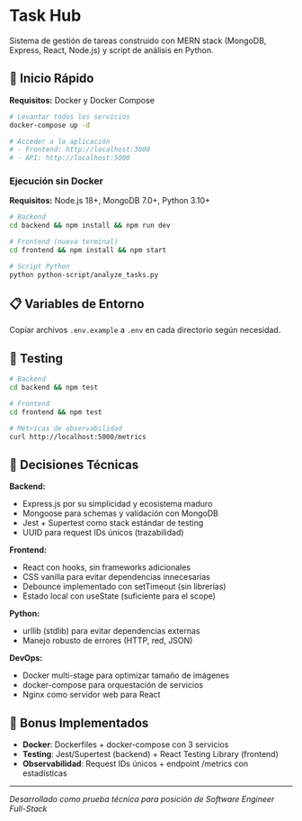 # Task Hub

Sistema de gestión de tareas construido con MERN stack (MongoDB, Express, React, Node.js) y script de análisis en Python.

## 🚀 Inicio Rápido

**Requisitos:** Docker y Docker Compose

```bash
# Levantar todos los servicios
docker-compose up -d

# Acceder a la aplicación
# - Frontend: http://localhost:3000
# - API: http://localhost:5000
```

### Ejecución sin Docker

**Requisitos:** Node.js 18+, MongoDB 7.0+, Python 3.10+

```bash
# Backend
cd backend && npm install && npm run dev

# Frontend (nueva terminal)
cd frontend && npm install && npm start

# Script Python
python python-script/analyze_tasks.py
```

## 📋 Variables de Entorno

Copiar archivos `.env.example` a `.env` en cada directorio según necesidad.

## 🧪 Testing

```bash
# Backend
cd backend && npm test

# Frontend
cd frontend && npm test

# Métricas de observabilidad
curl http://localhost:5000/metrics
```

## 🔧 Decisiones Técnicas

**Backend:**
- Express.js por su simplicidad y ecosistema maduro
- Mongoose para schemas y validación con MongoDB
- Jest + Supertest como stack estándar de testing
- UUID para request IDs únicos (trazabilidad)

**Frontend:**
- React con hooks, sin frameworks adicionales
- CSS vanilla para evitar dependencias innecesarias
- Debounce implementado con setTimeout (sin librerías)
- Estado local con useState (suficiente para el scope)

**Python:**
- urllib (stdlib) para evitar dependencias externas
- Manejo robusto de errores (HTTP, red, JSON)

**DevOps:**
- Docker multi-stage para optimizar tamaño de imágenes
- docker-compose para orquestación de servicios
- Nginx como servidor web para React

## 🎁 Bonus Implementados

- **Docker**: Dockerfiles + docker-compose con 3 servicios
- **Testing**: Jest/Supertest (backend) + React Testing Library (frontend)
- **Observabilidad**: Request IDs únicos + endpoint /metrics con estadísticas

---

*Desarrollado como prueba técnica para posición de Software Engineer Full-Stack*
